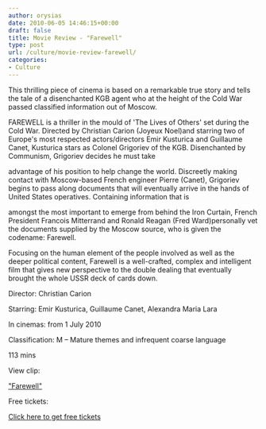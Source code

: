 ```yaml
---
author: orysias
date: 2010-06-05 14:46:15+00:00
draft: false
title: Movie Review - "Farewell"
type: post
url: /culture/movie-review-farewell/
categories:
- Culture
---
```


This thrilling piece of cinema is based on a remarkable true story and tells the tale of a disenchanted KGB agent who at the height of the Cold War passed classified information out of Moscow.

FAREWELL is a thriller in the mould of 'The Lives of Others' set during the Cold War. Directed by Christian Carion (Joyeux Noel)and starring two of Europe's most respected actors/directors Emir Kusturica and Guillaume Canet, Kusturica stars as Colonel Grigoriev of the KGB. Disenchanted by Communism, Grigoriev decides he must take

advantage of his position to help change the world. Discreetly making contact with Moscow-based French engineer Pierre (Canet), Grigoriev begins to pass along documents that will eventually arrive in the hands of United States operatives. Containing information that is

amongst the most important to emerge from behind the Iron Curtain, French President Francois Mitterrand and Ronald Reagan (Fred Ward)personally vet the documents supplied by the Moscow source, who is given the codename: Farewell.

Focusing on the human element of the people involved as well as the deeper political content, Farewell is a well-crafted, complex and intelligent film that gives new perspective to the double dealing that eventually brought the whole USSR deck of cards down.

Director: Christian Carion

Starring: Emir Kusturica, Guillaume Canet, Alexandra Maria Lara

In cinemas: from 1 July 2010

Classification: M – Mature themes and infrequent coarse language

113 mins

View clip:

["Farewell"](http://www.youtube.com/watch?feature=player_embedded&hl=en&v=zvK1ch0E7Ys&gl=US)

Free tickets:

[Click here to get free tickets](http://meanjin.com.au/spike-the-meanjin-blog/post/spike-giveaway-free-double-passes-to-farewell-at-cinema-nova/)
